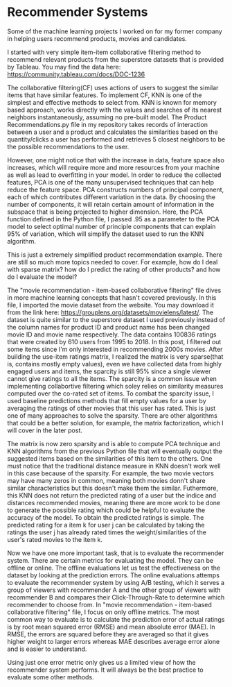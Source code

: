 # Recommender Systems
Some of the machine learning projects I worked on for my former company in helping users recommend products, movies and candidates.

I started with very simple item-item collaborative filtering method to recommend relevant products from the superstore datasets that is provided by Tableau. You may find the data here: https://community.tableau.com/docs/DOC-1236

The collaborative filtering(CF) uses actions of users to suggest the similar items that have similar features. To implement CF, KNN is one of the simplest and effective methods to select from. KNN is known for memory based approach, works directly with the values and searches of its nearest neighbors instantaneously, assuming no pre-built model. The Product Recommendations.py file in my repository takes records of interaction between a user and a product and calculates the similarities based on the quantity/clicks a user has performed and retrieves 5 closest neighbors to be the possible recommendations to the user.

However, one might notice that with the increase in data, feature space also increases, which will require more and more resources from your machine as well as lead to overfitting in your model. In order to reduce the collected features, PCA is one of the many unsupervised techniques that can help reduce the feature space. PCA constructs numbers of principal component, each of which contributes different variation in the data. By choosing the number of components, it will retain certain amount of information in the subspace that is being projected to higher dimension. Here, the PCA function defined in the Python file, I passed .95 as a parameter to the PCA model to select optimal number of principle components that can explain 95% of variation, which will simplify the dataset used to run the KNN algorithm.

This is just a extremely simplified product recommendation example. There are still so much more topics needed to cover. For example, how do I deal with sparse matrix? how do I predict the rating of other products? and how do I evaluate the model?

The "movie recommendation - item-based collaborative filtering" file dives in more machine learning concepts that hasn't covered previously. In this file, I imported the movie dataset from the website. You may download it from the link here: https://grouplens.org/datasets/movielens/latest/. The dataset is quite similar to the superstore dataset I used previously instead of the column names for product ID and product name has been changed movie ID and movie name respectively. The data contains 100836 ratings that were created by 610 users from 1995 to 2018. In this post, I filtered out some items since I'm only interested in recommending 2000s movies. After building the use-item ratings matrix, I realized the matrix is very sparse(that is, contains mostly empty values), even we have collected data from highly engaged users and items, the sparcity is still 95% since a single viewer cannot give ratings to all the items. The sparcity is a common issue when implementing collabortive filtering which soley relies on similarity measures computed over the co-rated set of items. To combat the sparcity issue, I used baseline predictions methods that fill empty values for a user by averaging the ratings of other movies that this user has rated. This is just one of many approaches to solve the sparsity. There are other algorithms that could be a better solution, for example, the matrix factorization, which I will cover in the later post. 

The matrix is now zero sparsity and is able to compute PCA technique and KNN algorithms from the previous Python file that will eventually output the suggested items based on the similarities of this item to the others. One must notice that the traditional distance measure in KNN doesn't work well in this case because of the sparsity. For example, the two movie vectors may have many zeros in common, meaning both movies donn't share similar characteristics but this doesn't make them the similar. Futhermore, this KNN does not return the predicted rating of a user but the indice and distances recommended movies, meaning there are more work to be done to generate the possible rating which could be helpful to evaluate the accuracy of the model. To obtain the predicted ratings is simple. The predicted rating for a item k for user j can be calculated by taking the ratings the user j has already rated times the weight/similarities of the user's rated movies to the item k.
   
Now we have one more important task, that is to evaluate the recommender system. There are certain metrics for evaluating the model. They can be offline or online. The offline evaluations let us test the effectiveness on the dataset by looking at the prediction errors. The online evaluations attemps to evaluate the recommender system by using A/B testing, which it serves a group of viewers with recommender A and the other group of viewers with recommender B and compares their Click-Through-Rate to determine which recommender to choose from. In "movie recommendation - item-based collaborative filtering" file, I focus on only offline metrics. The most common way to evaluate is to calculate the prediction error of actual ratings is by root mean squared error (RMSE) and mean absolute error (MAE). In RMSE, the errors are squared before they are averaged so that it gives higher weight to larger errors whereas MAE describes average error alone and is easier to understand.  

Using just one error metric only gives us a limited view of how the recommender system performs. It will always be the best practice to evaluate some other methods. 
